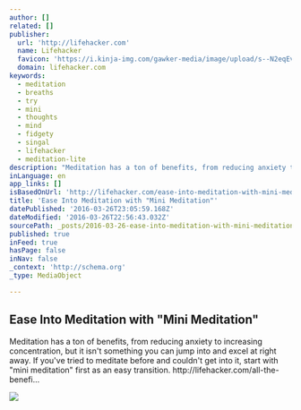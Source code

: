 ```yaml
---
author: []
related: []
publisher:
  url: 'http://lifehacker.com'
  name: Lifehacker
  favicon: 'https://i.kinja-img.com/gawker-media/image/upload/s--N2eqEvT8--/c_fill,fl_progressive,g_center,h_80,q_80,w_80/u0939doeuioaqhspkjyc.png'
  domain: lifehacker.com
keywords:
  - meditation
  - breaths
  - try
  - mini
  - thoughts
  - mind
  - fidgety
  - singal
  - lifehacker
  - meditation-lite
description: "Meditation has a ton of benefits, from reducing anxiety to increasing concentration, but it isn't something you can jump into and excel at right away. If you've tried to meditate before and couldn't get into it, start with \"mini meditation\" first as an easy transition. http://lifehacker.com/all-the-benefi..."
inLanguage: en
app_links: []
isBasedOnUrl: 'http://lifehacker.com/ease-into-meditation-with-mini-meditation-1766365887'
title: 'Ease Into Meditation with "Mini Meditation"'
datePublished: '2016-03-26T23:05:59.168Z'
dateModified: '2016-03-26T22:56:43.032Z'
sourcePath: _posts/2016-03-26-ease-into-meditation-with-mini-meditation.md
published: true
inFeed: true
hasPage: false
inNav: false
_context: 'http://schema.org'
_type: MediaObject

---
```

<article style=""><h1>Ease Into Meditation with "Mini Meditation"</h1><p>Meditation has a ton of benefits, from reducing anxiety to increasing concentration, but it isn't something you can jump into and excel at right away. If you've tried to meditate before and couldn't get into it, start with "mini meditation" first as an easy transition. http://lifehacker.com/all-the-benefi...</p><img src="http://i.kinja-img.com/gawker-media/image/upload/s--1ELzIZj1--/hor0anvx4ni1luqgkl3n.jpg" /></article>